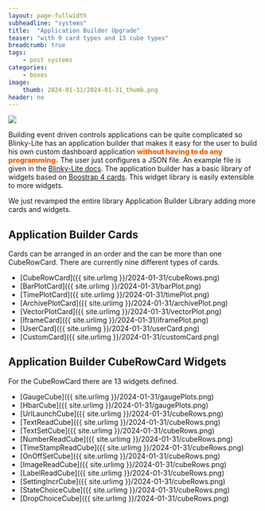 ```yaml
---
layout: page-fullwidth
subheadline: "systems"
title:  "Application Builder Upgrade"
teaser: "with 9 card types and 13 cube types"
breadcrumb: true
tags:
    - post systems
categories:
    - boxes
image:
    thumb: 2024-01-31/2024-01-31_thumb.png
header: no
---
```

<div class="row t30">
    <div class="medium-12 columns">
        <a href="{{ site.urlimg }}/2024-01-31/widgets.png"><img src="{{ site.urlimg }}/2024-01-31/widgets.png" ></a>
    </div>
</div>

Building event driven controls applications can be quite complicated so Blinky-Lite has an application builder that makes it easy for the user to build his own custom dashboard application <span style="color:#ff6100;font-weight:900;">without having to do any programming.</span> The user just configures a JSON file. An example file is given in the [Blinky-Lite docs](/docs/pages/Overview/appBuilderPreview.html#sample-application-builder-json-file). The application builder has a basic library of widgets based on [Boostrap 4 cards](https://getbootstrap.com/docs/4.0/components/card/). This widget library is easily extensible to more widgets.

We just revamped the entire library Application Builder Library adding more cards and widgets.

## Application Builder Cards
Cards can be arranged in an order and the can be more than one CubeRowCard. There are currently nine different types of cards. 

- [CubeRowCard]({{ site.urlimg }}/2024-01-31/cubeRows.png) 
- [BarPlotCard]({{ site.urlimg }}/2024-01-31/barPlot.png)
- [TimePlotCard]({{ site.urlimg }}/2024-01-31/timePlot.png)
- [ArchivePlotCard]({{ site.urlimg }}/2024-01-31/archivePlot.png)
- [VectorPlotCard]({{ site.urlimg }}/2024-01-31/vectorPlot.png)
- [IframeCard]({{ site.urlimg }}/2024-01-31/iframePlot.png)
- [UserCard]({{ site.urlimg }}/2024-01-31/userCard.png)
- [CustomCard]({{ site.urlimg }}/2024-01-31/customCard.png)

## Application Builder CubeRowCard Widgets
For the CubeRowCard there are 13  widgets defined.

- [GaugeCube]({{ site.urlimg }}/2024-01-31/gaugePlots.png)
- [HbarCube]({{ site.urlimg }}/2024-01-31/gaugePlots.png)
- [UrlLaunchCube]({{ site.urlimg }}/2024-01-31/cubeRows.png)
- [TextReadCube]({{ site.urlimg }}/2024-01-31/cubeRows.png)
- [TextSetCube]({{ site.urlimg }}/2024-01-31/cubeRows.png)
- [NumberReadCube]({{ site.urlimg }}/2024-01-31/cubeRows.png)
- [TimeStampReadCube]({{ site.urlimg }}/2024-01-31/cubeRows.png)
- [OnOffSetCube]({{ site.urlimg }}/2024-01-31/cubeRows.png)
- [ImageReadCube]({{ site.urlimg }}/2024-01-31/cubeRows.png)
- [LabelReadCube]({{ site.urlimg }}/2024-01-31/cubeRows.png)
- [SettingIncrCube]({{ site.urlimg }}/2024-01-31/cubeRows.png)
- [StateChoiceCube]({{ site.urlimg }}/2024-01-31/cubeRows.png)
- [DropChoiceCube]({{ site.urlimg }}/2024-01-31/cubeRows.png)
